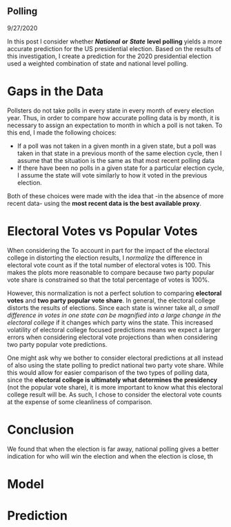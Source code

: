 ## Polling
9/27/2020

In this post I consider whether ***National*** **or** ***State*** **level polling** yields a more accurate prediction for the US presidential election. Based on the results of this investigation, I create a prediction for the 2020 presidential election used a weighted combination of state and national level polling.

# Gaps in the Data
Pollsters do not take polls in every state in every month of every election year. Thus, in order to compare how accurate polling data is by month, it is necessary to assign an expectation to month in which a poll is not taken. To this end, I made the following choices:

  * If a poll was not taken in a given month in a given state, but a poll was taken in that state in a previous month of the same election cycle, then I assume that the situation is the same as that most recent polling data
  * If there have been no polls in a given state for a particular election cycle, I assume the state will vote similarly to how it voted in the previous election.
  
Both of these choices were made with the idea that -in the absence of more recent data- using the **most recent data is the best available proxy**.

# Electoral Votes vs Popular Votes
When considering the 
To account in part for the impact of the electoral college in distorting the election results, I *normalize* the difference in electoral vote count as if the total number of electoral votes is 100. This makes the plots more reasonable to compare because two party popular vote share is constrained so that the total percentage of votes is 100%.

However, this normalization is not a perfect solution to comparing **electoral votes** and **two party popular vote share**. In general, the electoral college distorts the results of elections. Since each state is winner take all, *a small difference in votes in one state can be magnified into a large change in the electoral college* if it changes which party wins the state. This increased volatility of electoral college focused predictions means we expect a larger errors when considering electoral vote projections than when considering two party popular vote predictions.

One might ask why we bother to consider electoral predictions at all instead of also using the state polling to predict national two party vote share. While this would allow for easier comparison of the two types of polling data, since the **electoral college is ultimately what determines the presidency** (not the popular vote share), it is more important to know what this electoral college result will be. As such, I chose to consider the electoral vote counts at the expense of some cleanliness of comparison.

# Conclusion
We found that when the election is far away, national polling gives a better indication for who will win the election and when the election is close, th

# Model



# Prediction